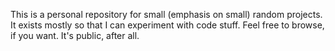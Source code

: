This is a personal repository for small (emphasis on small) random projects. It exists mostly so that I can experiment with code stuff. Feel free to browse, if you want. It's public, after all.
